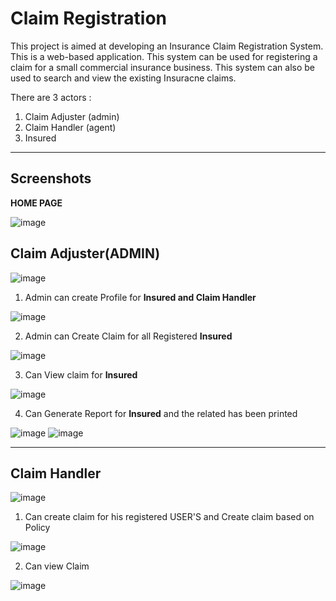 # Claim Registration

This project is aimed at developing an Insurance Claim Registration System. This is a web-based application. This system can be used for registering a claim for a small commercial insurance business. This system can also be used to search and view the existing Insuracne
claims.

There are 3 actors :
1. Claim Adjuster (admin)
2. Claim Handler (agent)
3. Insured

<hr>

## Screenshots 

**HOME PAGE**

![image](https://user-images.githubusercontent.com/52199294/69261372-6ea6d680-0be7-11ea-9e7c-7c9bc03c1ed0.png)

## Claim Adjuster(ADMIN)

![image](https://user-images.githubusercontent.com/52199294/69261528-b9c0e980-0be7-11ea-8a95-796168731ae0.png)

1. Admin can create Profile for **Insured and Claim Handler**

![image](https://user-images.githubusercontent.com/52199294/69262036-b8dc8780-0be8-11ea-89e8-fa041cdda2c9.png)

2. Admin can Create Claim for all Registered **Insured**

![image](https://user-images.githubusercontent.com/52199294/69262128-e6c1cc00-0be8-11ea-8840-b0d3fab013ff.png)

3. Can View claim for **Insured**

![image](https://user-images.githubusercontent.com/52199294/69262163-f9d49c00-0be8-11ea-9e97-ba54067e778c.png)

4. Can Generate Report for **Insured** and the related has been printed

![image](https://user-images.githubusercontent.com/52199294/69262179-02c56d80-0be9-11ea-8b77-53fbf320dbb3.png)
![image](https://user-images.githubusercontent.com/52199294/69262371-65b70480-0be9-11ea-85cb-2a6542a9a4f0.png)

<hr>

## Claim Handler

![image](https://user-images.githubusercontent.com/52199294/69262570-bb8bac80-0be9-11ea-8688-af78514a1a76.png)


1. Can create claim for his registered USER'S and Create claim based on Policy

![image](https://user-images.githubusercontent.com/52199294/69262623-d3fbc700-0be9-11ea-9928-9aa1324a523f.png)


2. Can view Claim

![image](https://user-images.githubusercontent.com/52199294/69262648-de1dc580-0be9-11ea-98d9-18a970630311.png)

